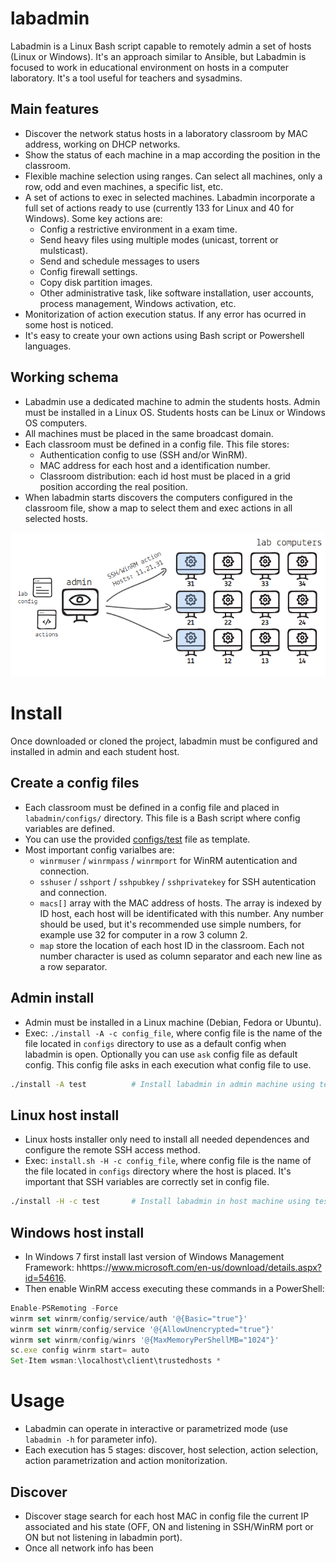 # labadmin
Labadmin is a Linux Bash script capable to remotely admin a set of hosts (Linux or Windows). It's an approach similar to Ansible, but Labadmin is focused to work in educational environment  on hosts in a computer laboratory. 
It's a tool useful for teachers and sysadmins. 

## Main features
  * Discover the network status hosts in a laboratory classroom by MAC address, working on DHCP networks.
  * Show the status of each machine in a map according the position in the classroom.
  * Flexible machine selection using ranges. Can select all machines, only a row, odd and even machines, a specific list, etc.
  * A set of actions to exec in selected machines. Labadmin incorporate a full set of actions ready to use (currently 133 for Linux and 40 for Windows). Some key actions are:
    * Config a restrictive environment in a exam time.
    * Send heavy files using multiple modes (unicast, torrent or mulsticast).
    * Send and schedule messages to users
    * Config firewall settings.
    * Copy disk partition images.
    * Other administrative task, like software installation, user accounts, process management, Windows activation, etc. 
  * Monitorization of action execution status. If any error has ocurred in some host is noticed.
  * It's easy to create your own actions using Bash script or Powershell languages.
  
## Working schema
  * Labadmin use a dedicated machine to admin the students hosts. Admin must be installed in a Linux OS. Students hosts can be Linux or Windows OS computers.
  * All machines must be placed in the same broadcast domain.
  * Each classroom must be defined in a config file. This file stores:
    * Authentication config to use (SSH and/or WinRM).
    * MAC address for each host and a identification number.
    * Classroom distribution: each id host must be placed in a grid position according the real position.
  * When labadmin starts discovers the computers configured in the classroom file, show a map to select them and exec actions in all selected hosts.

![Labadmin schema](https://github.com/leomarcov/labadmin/blob/master/doc/images/schema.png?raw=true "Labadmin schema")

# Install
Once downloaded or cloned the project, labadmin must be configured and installed in admin and each student host.

## Create a config files
  * Each classroom must be defined in a config file and placed in `labadmin/configs/` directory. This file is a Bash script where config variables are defined.
  * You can use the provided [configs/test](configs/test) file as template.   
  * Most important config varialbes are:
    * `winrmuser` / `winrmpass` / `winrmport` for WinRM autentication and connection.
    * `sshuser` / `sshport` / `sshpubkey` / `sshprivatekey` for SSH autentication and connection.
    * `macs[]` array with the MAC address of hosts. The array is indexed by ID host, each host will be identificated with this number. Any number should be used, but it's recommended use simple numbers, for example use 32 for computer in a row 3 column 2.
    * `map` store the location of each host ID in the classroom. Each not number character is used as column separator and each new line as a row separator. 
    

## Admin install
  * Admin must be installed in a Linux machine (Debian, Fedora or Ubuntu).
  * Exec: `./install -A -c config_file`, where config file is the name of the file located in `configs` directory to use as a default config when labadmin is open. Optionally you can use `ask` config file as default config. This config file asks in each execution what config file to use.
```bash
./install -A test          # Install labadmin in admin machine using test as default classroom 
```

## Linux host install
  * Linux hosts installer only need to install all needed dependences and configure the remote SSH access method.
  * Exec: `install.sh -H -c config_file`, where config file is the name of the file located in `configs` directory where the host is placed. It's important that SSH variables are correctly set in config file. 
```bash
./install -H -c test       # Install labadmin in host machine using test configuration
```  
  
## Windows host install
  * In Windows 7 first install last version of Windows Management Framework: hhttps://www.microsoft.com/en-us/download/details.aspx?id=54616.
  * Then enable WinRM access executing these commands in a PowerShell:
 ```javascript
Enable-PSRemoting -Force
winrm set winrm/config/service/auth '@{Basic="true"}'
winrm set winrm/config/service '@{AllowUnencrypted="true"}'
winrm set winrm/config/winrs '@{MaxMemoryPerShellMB="1024"}'
sc.exe config winrm start= auto
Set-Item wsman:\localhost\client\trustedhosts *

```
  
# Usage
  * Labadmin can operate in interactive or parametrized mode (use `labadmin -h` for parameter info).
  * Each execution has 5 stages: discover, host selection, action selection, action parametrization and action monitorization.
  
## Discover
  * Discover stage search for each host MAC in config file the current IP associated and his state (OFF, ON and listening in SSH/WinRM port or ON but not listening in labadmin port).
  * Once all network info has been 
